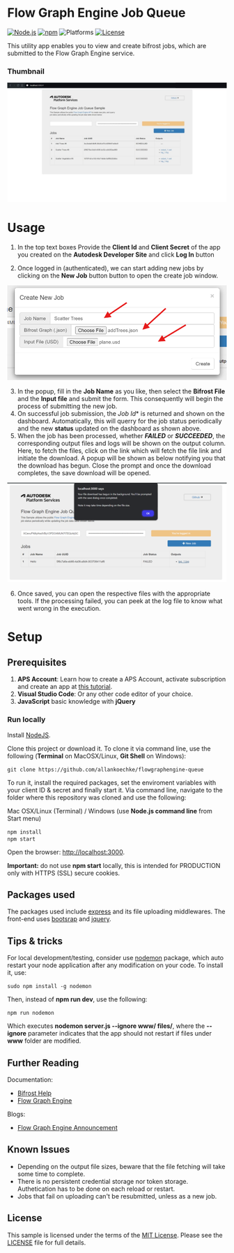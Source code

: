# Flow Graph Engine Job Queue

[![Node.js](https://img.shields.io/badge/Node.js-21.7.1-blue.svg)](https://nodejs.org/)
[![npm](https://img.shields.io/badge/npm-10.5.0-blue.svg)](https://www.npmjs.com/)
![Platforms](https://img.shields.io/badge/platform-windows%20%7C%20osx%20%7C%20linux-lightgray.svg)
[![License](https://img.shields.io/:license-mit-blue.svg)](https://opensource.org/licenses/MIT)


This utility app enables you to view and create bifrost jobs, which are submitted to the Flow Graph Engine service.

### Thumbnail

![thumbnail](screenshot.jpg)


# Usage

1. In the top text boxes Provide the **Client Id** and **Client Secret** of the app you created on the **Autodesk Developer Site** and click **Log In** button

2. Once logged in (authenticated), we can start adding new jobs by clicking on the **New Job** button button to open the create job window.

![Create Job Popup](/readme/create-job-popup.png)

3. In the popup, fill in the **Job Name** as you like, then select the **Bifrost File** and the **Input file** and submit the form. This consequently will begin the process of submitting the new job. 
4. On successful job submission, the *Job Id** is returned and shown on the dashboard. Automatically, this will querry for the job status periodically and the new **status** updated on the dashboard as shown above.
5. When the job has been processed, whether ***FAILED*** or ***SUCCEEDED***, the corresponding output files and logs will be shown on the output column. Here, to fetch the files, click on the link which will fetch the file link and initiate the download. A popup will be shown as below notifying you that the download has begun. Close the prompt and once the download completes, the save download will be opened.

![Save File With Extesion](/readme/save-file.png)

6. Once saved, you can open the respective files with the appropriate tools. If the processing failed, you can peek at the log file to know what went wrong in the execution. 



# Setup

## Prerequisites

1. **APS Account**: Learn how to create a APS Account, activate subscription and create an app at [this tutorial](https://tutorials.autodesk.io/). 
2. **Visual Studio Code**: Or any other code editor of your choice.
3. **JavaScript** basic knowledge with **jQuery**

### Run locally

Install [NodeJS](https://nodejs.org).

Clone this project or download it. To clone it via command line, use the following (**Terminal** on MacOSX/Linux, **Git Shell** on Windows):

    git clone https://github.com/allankoechke/flowgraphengine-queue

To run it, install the required packages, set the enviroment variables with your client ID & secret and finally start it. Via command line, navigate to the folder where this repository was cloned and use the following:

Mac OSX/Linux (Terminal) / Windows (use <b>Node.js command line</b> from Start menu)

    npm install
    npm start

Open the browser: [http://localhost:3000](http://localhost:3000).

**Important:** do not use **npm start** locally, this is intended for PRODUCTION only with HTTPS (SSL) secure cookies.

## Packages used

The packages used include [express](https://www.npmjs.com/package/express) and its file uploading middlewares. The front-end uses [bootsrap](https://www.npmjs.com/package/bootstrap) and [jquery](https://www.npmjs.com/package/jquery).

## Tips & tricks

For local development/testing, consider use [nodemon](https://www.npmjs.com/package/nodemon) package, which auto restart your node application after any modification on your code. To install it, use:

    sudo npm install -g nodemon

Then, instead of <b>npm run dev</b>, use the following:

    npm run nodemon

Which executes **nodemon server.js --ignore www/ files/**, where the **--ignore** parameter indicates that the app should not restart if files under **www** folder are modified.

## Further Reading

Documentation:
- [Bifrost Help](https://help.autodesk.com/view/BIFROST/ENU/)
- [Flow Graph Engine](https://aps.autodesk.com/developer/overview/flow-graph-engine-api)

Blogs:
- [Flow Graph Engine Announcement](https://aps.autodesk.com/blog/introducing-first-me-oriented-aps-service-flow-graph-engine)

## Known Issues
- Depending on the output file sizes, beware that the file fetching will take some time to complete.
- There is no persistent credential storage nor token storage. Authetication has to be done on each reload or restart.
- Jobs that fail on uploading can't be resubmitted, unless as a new job.

## License

This sample is licensed under the terms of the [MIT License](http://opensource.org/licenses/MIT).
Please see the [LICENSE](LICENSE) file for full details.

